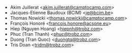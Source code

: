 - Akim Juillerat \<<akim.juillerat@camptocamp.com>\>
- Jacques-Etienne Baudoux (BCIM) \<<je@bcim.be>\>
- Thomas Nowicki \<<thomas.nowicki@camptocamp.com>\>
- François Honoré \<<francois.honore@acsone.eu>\>
- Hiep (Nguyen Hoang) \<<hiepnh@trobz.com>\>
- Phuc (Tran Thanh) \<<phuc@trobz.com>\>
- Duong (Tran Quoc) \<<duongtq@trobz.com>\>
- Tris Doan \<<tridm@trobz.com>\>
